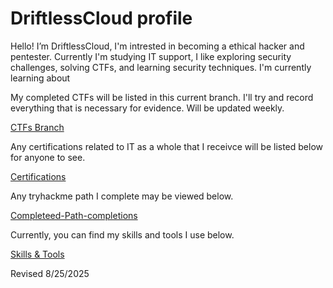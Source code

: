 # DriftlessCloud profile
Hello! I’m DriftlessCloud, I'm intrested in becoming a ethical hacker and pentester. Currently I'm studying IT support, I like exploring security challenges, solving CTFs, and learning security techniques. I'm currently learning about 

My completed CTFs will be listed in this current branch. I'll try and record everything that is necessary for evidence. Will be updated weekly.

[CTFs Branch](https://github.com/DriftlessCloud1/DriftlessCloud/tree/CTFs)

Any certifications related to IT as a whole that I receivce will be listed below for anyone to see.

[Certifications](https://github.com/DriftlessCloud1/DriftlessCloud/tree/Certifications)

Any tryhackme path I complete may be viewed below.

[Completeed-Path-completions](https://github.com/DriftlessCloud1/DriftlessCloud/tree/Completeed-Path-completions)

Currently, you can find my skills and tools I use below.

[Skills & Tools](https://github.com/DriftlessCloud1/DriftlessCloud/tree/Skills-%26-Tools)

Revised 8/25/2025
